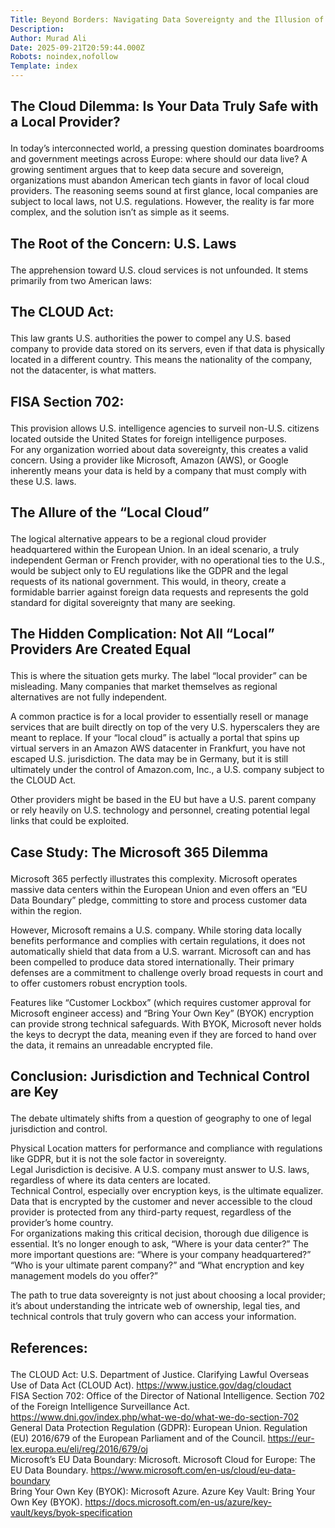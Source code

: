 ```yaml
---
Title: Beyond Borders: Navigating Data Sovereignty and the Illusion of “Local” Cloud Providers
Description: 
Author: Murad Ali
Date: 2025-09-21T20:59:44.000Z
Robots: noindex,nofollow
Template: index
---
```

<h2>
  
  
  The Cloud Dilemma: Is Your Data Truly Safe with a Local Provider?
</h2>

<p>In today’s interconnected world, a pressing question dominates boardrooms and government meetings across Europe: where should our data live? A growing sentiment argues that to keep data secure and sovereign, organizations must abandon American tech giants in favor of local cloud providers. The reasoning seems sound at first glance, local companies are subject to local laws, not U.S. regulations. However, the reality is far more complex, and the solution isn’t as simple as it seems.</p>

<h2>
  
  
  The Root of the Concern: U.S. Laws
</h2>

<p>The apprehension toward U.S. cloud services is not unfounded. It stems primarily from two American laws:</p>

<h2>
  
  
  The CLOUD Act:
</h2>

<p>This law grants U.S. authorities the power to compel any U.S. based company to provide data stored on its servers, even if that data is physically located in a different country. This means the nationality of the company, not the datacenter, is what matters.</p>

<h2>
  
  
  FISA Section 702:
</h2>

<p>This provision allows U.S. intelligence agencies to surveil non-U.S. citizens located outside the United States for foreign intelligence purposes.<br>
For any organization worried about data sovereignty, this creates a valid concern. Using a provider like Microsoft, Amazon (AWS), or Google inherently means your data is held by a company that must comply with these U.S. laws.</p>

<h2>
  
  
  The Allure of the “Local Cloud”
</h2>

<p>The logical alternative appears to be a regional cloud provider headquartered within the European Union. In an ideal scenario, a truly independent German or French provider, with no operational ties to the U.S., would be subject only to EU regulations like the GDPR and the legal requests of its national government. This would, in theory, create a formidable barrier against foreign data requests and represents the gold standard for digital sovereignty that many are seeking.</p>

<h2>
  
  
  The Hidden Complication: Not All “Local” Providers Are Created Equal
</h2>

<p>This is where the situation gets murky. The label “local provider” can be misleading. Many companies that market themselves as regional alternatives are not fully independent.</p>

<p>A common practice is for a local provider to essentially resell or manage services that are built directly on top of the very U.S. hyperscalers they are meant to replace. If your “local cloud” is actually a portal that spins up virtual servers in an Amazon AWS datacenter in Frankfurt, you have not escaped U.S. jurisdiction. The data may be in Germany, but it is still ultimately under the control of Amazon.com, Inc., a U.S. company subject to the CLOUD Act.</p>

<p>Other providers might be based in the EU but have a U.S. parent company or rely heavily on U.S. technology and personnel, creating potential legal links that could be exploited.</p>

<h2>
  
  
  Case Study: The Microsoft 365 Dilemma
</h2>

<p>Microsoft 365 perfectly illustrates this complexity. Microsoft operates massive data centers within the European Union and even offers an “EU Data Boundary” pledge, committing to store and process customer data within the region.</p>

<p>However, Microsoft remains a U.S. company. While storing data locally benefits performance and complies with certain regulations, it does not automatically shield that data from a U.S. warrant. Microsoft can and has been compelled to produce data stored internationally. Their primary defenses are a commitment to challenge overly broad requests in court and to offer customers robust encryption tools.</p>

<p>Features like “Customer Lockbox” (which requires customer approval for Microsoft engineer access) and “Bring Your Own Key” (BYOK) encryption can provide strong technical safeguards. With BYOK, Microsoft never holds the keys to decrypt the data, meaning even if they are forced to hand over the data, it remains an unreadable encrypted file.</p>

<h2>
  
  
  Conclusion: Jurisdiction and Technical Control are Key
</h2>

<p>The debate ultimately shifts from a question of geography to one of legal jurisdiction and control.</p>

<p>Physical Location matters for performance and compliance with regulations like GDPR, but it is not the sole factor in sovereignty.<br>
Legal Jurisdiction is decisive. A U.S. company must answer to U.S. laws, regardless of where its data centers are located.<br>
Technical Control, especially over encryption keys, is the ultimate equalizer. Data that is encrypted by the customer and never accessible to the cloud provider is protected from any third-party request, regardless of the provider’s home country.<br>
For organizations making this critical decision, thorough due diligence is essential. It’s no longer enough to ask, “Where is your data center?” The more important questions are: “Where is your company headquartered?” “Who is your ultimate parent company?” and “What encryption and key management models do you offer?”</p>

<p>The path to true data sovereignty is not just about choosing a local provider; it’s about understanding the intricate web of ownership, legal ties, and technical controls that truly govern who can access your information.</p>

<h2>
  
  
  References:
</h2>

<p>The CLOUD Act: U.S. Department of Justice. Clarifying Lawful Overseas Use of Data Act (CLOUD Act). <a href="https://www.justice.gov/dag/cloudact" rel="noopener noreferrer">https://www.justice.gov/dag/cloudact</a><br>
FISA Section 702: Office of the Director of National Intelligence. Section 702 of the Foreign Intelligence Surveillance Act. <a href="https://www.dni.gov/index.php/what-we-do/what-we-do-section-702" rel="noopener noreferrer">https://www.dni.gov/index.php/what-we-do/what-we-do-section-702</a><br>
General Data Protection Regulation (GDPR): European Union. Regulation (EU) 2016/679 of the European Parliament and of the Council. <a href="https://eur-lex.europa.eu/eli/reg/2016/679/oj" rel="noopener noreferrer">https://eur-lex.europa.eu/eli/reg/2016/679/oj</a><br>
Microsoft’s EU Data Boundary: Microsoft. Microsoft Cloud for Europe: The EU Data Boundary. <a href="https://www.microsoft.com/en-us/cloud/eu-data-boundary" rel="noopener noreferrer">https://www.microsoft.com/en-us/cloud/eu-data-boundary</a><br>
Bring Your Own Key (BYOK): Microsoft Azure. Azure Key Vault: Bring Your Own Key (BYOK). <a href="https://docs.microsoft.com/en-us/azure/key-vault/keys/byok-specification" rel="noopener noreferrer">https://docs.microsoft.com/en-us/azure/key-vault/keys/byok-specification</a></p>

